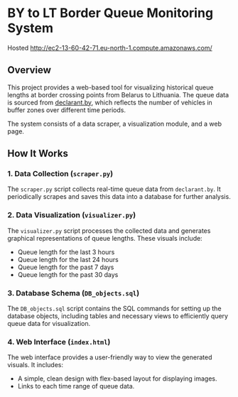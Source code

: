 # BY to LT Border Queue Monitoring System

Hosted
http://ec2-13-60-42-71.eu-north-1.compute.amazonaws.com/

## Overview

This project provides a web-based tool for visualizing historical queue lengths at border crossing points from Belarus to Lithuania. The queue data is sourced from [declarant.by](https://mon.declarant.by/zone), which reflects the number of vehicles in buffer zones over different time periods.

The system consists of a data scraper, a visualization module, and a web page.

## How It Works

### 1. Data Collection (`scraper.py`)

The `scraper.py` script collects real-time queue data from `declarant.by`. It periodically scrapes and saves this data into a database for further analysis.

### 2. Data Visualization (`visualizer.py`)

The `visualizer.py` script processes the collected data and generates graphical representations of queue lengths. These visuals include:
- Queue length for the last 3 hours
- Queue length for the last 24 hours
- Queue length for the past 7 days
- Queue length for the past 30 days

### 3. Database Schema (`DB_objects.sql`)

The `DB_objects.sql` script contains the SQL commands for setting up the database objects, including tables and necessary views to efficiently query queue data for visualization.

### 4. Web Interface (`index.html`)

The web interface provides a user-friendly way to view the generated visuals. It includes:
- A simple, clean design with flex-based layout for displaying images.
- Links to each time range of queue data.
